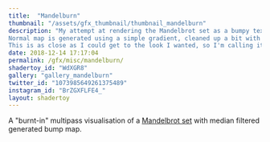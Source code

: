 ```yaml
---
title:  "Mandelburn"
thumbnail: "/assets/gfx_thumbnail/thumbnail_mandelburn"
description: "My attempt at rendering the Mandelbrot set as a bumpy texture. Multi-pass.
Normal map is generated using a simple gradient, cleaned up a bit with the help of median filtering.
This is as close as I could get to the look I wanted, so I'm calling it done!"
date: 2018-12-14 17:17:04
permalink: /gfx/misc/mandelburn/
shadertoy_id: "WdXGR8" 
gallery: "gallery_mandelburn"
twitter_id: "1073985649261375489"
instagram_id: "BrZGXFLFE4_"
layout: shadertoy
---
```

A "burnt-in" multipass visualisation of a [Mandelbrot set](https://en.wikipedia.org/wiki/Mandelbrot_set) with median filtered generated bump map.  
